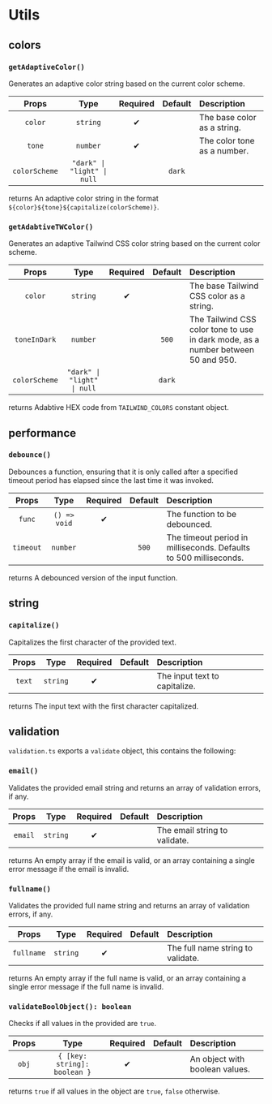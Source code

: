 # Utils

## colors

### `getAdaptiveColor()`

Generates an adaptive color string based on the current color scheme.

|   Props    |   Type    | Required | Default | Description                                                                                                     |
| :--------: | :-------: | :------: | :-----: | :-------------------------------------------------------------------------------------------------------------- |
|  `color`   | `string`  |    ✔    |         | The base color as a string.                                                                             |
|   `tone`   | `number`  |    ✔    |         | The color tone as a number.                                                                    |
| `colorScheme` | `"dark" \| "light" \| null` |          | `dark` |      |

returns An adaptive color string in the format `${color}${tone}${capitalize(colorScheme)}`.

### `getAdabtiveTWColor()`

Generates an adaptive Tailwind CSS color string based on the current color scheme.

|   Props    |   Type    | Required | Default | Description                                                                                                     |
| :--------: | :-------: | :------: | :-----: | :-------------------------------------------------------------------------------------------------------------- |
|  `color`   | `string`  |    ✔    |         | The base Tailwind CSS color as a string.                                                                             |
|   `toneInDark`   | `number`  |        |    `500`    | The Tailwind CSS color tone to use in dark mode, as a number between 50 and 950.                                                                    |
| `colorScheme` | `"dark" \| "light" \| null` |          | `dark` |  |

returns Adabtive HEX code from `TAILWIND_COLORS` constant object.

## performance

### `debounce()`

Debounces a function, ensuring that it is only called after a specified timeout period has elapsed since the last time it was invoked.

|   Props    |   Type    | Required | Default | Description                                                                                                     |
| :--------: | :-------: | :------: | :-----: | :-------------------------------------------------------------------------------------------------------------- |
|  `func`   | `() => void`  |    ✔    |         | The function to be debounced.                                                                             |
|   `timeout`   | `number`  |        |    `500`    | The timeout period in milliseconds. Defaults to 500 milliseconds.                                                                    |

returns A debounced version of the input function.

## string

### `capitalize()`

Capitalizes the first character of the provided text.

|   Props    |   Type    | Required | Default | Description                                                                                                     |
| :--------: | :-------: | :------: | :-----: | :-------------------------------------------------------------------------------------------------------------- |
|  `text`   | `string`  |    ✔    |         | The input text to capitalize.  |

returns The input text with the first character capitalized.

## validation

`validation.ts` exports a `validate` object, this contains the following:

### `email()`

Validates the provided email string and returns an array of validation errors, if any.

|   Props    |   Type    | Required | Default | Description                                                                                                     |
| :--------: | :-------: | :------: | :-----: | :-------------------------------------------------------------------------------------------------------------- |
|  `email`   | `string`  |    ✔    |         | The email string to validate.                                                                             |

returns An empty array if the email is valid, or an array containing a single error message if the email is invalid.

### `fullname()`

Validates the provided full name string and returns an array of validation errors, if any.

|   Props    |   Type    | Required | Default | Description                                                                                                     |
| :--------: | :-------: | :------: | :-----: | :-------------------------------------------------------------------------------------------------------------- |
|  `fullname`   | `string`  |    ✔    |         | The full name string to validate.                                                                             |

returns An empty array if the full name is valid, or an array containing a single error message if the full name is invalid.

### `validateBoolObject(): boolean`

Checks if all values in the provided    are `true`.

|   Props    |   Type    | Required | Default | Description                                                                                                     |
| :--------: | :-------: | :------: | :-----: | :-------------------------------------------------------------------------------------------------------------- |
|  `obj`   | `{ [key: string]: boolean }`  |    ✔    |         | An object with boolean values.                                                                             |

returns `true` if all values in the object are `true`, `false` otherwise.